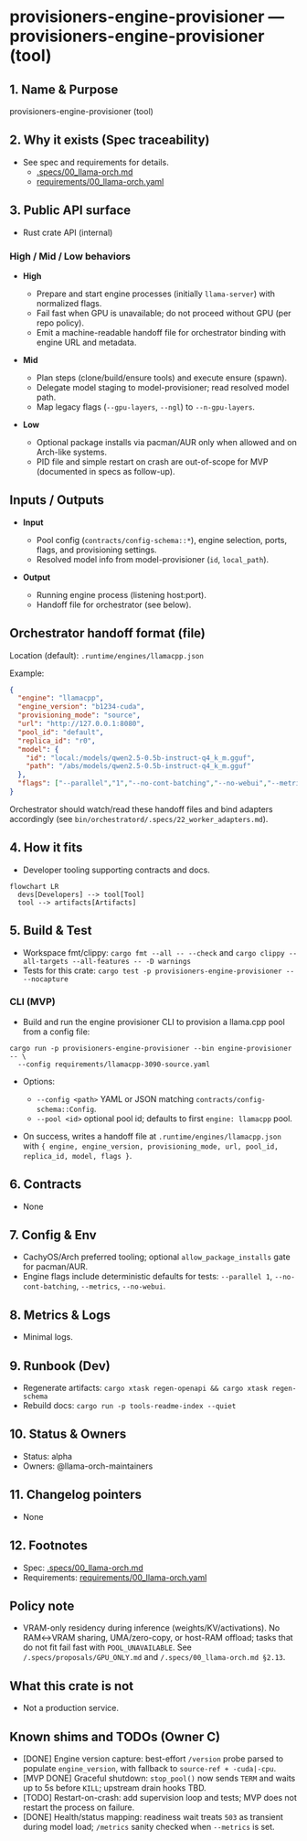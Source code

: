 # provisioners-engine-provisioner — provisioners-engine-provisioner (tool)

## 1. Name & Purpose

provisioners-engine-provisioner (tool)

## 2. Why it exists (Spec traceability)

- See spec and requirements for details.
  - [.specs/00_llama-orch.md](../../../.specs/00_llama-orch.md)
  - [requirements/00_llama-orch.yaml](../../../requirements/00_llama-orch.yaml)


## 3. Public API surface

- Rust crate API (internal)

### High / Mid / Low behaviors

- **High**
  - Prepare and start engine processes (initially `llama-server`) with normalized flags.
  - Fail fast when GPU is unavailable; do not proceed without GPU (per repo policy).
  - Emit a machine-readable handoff file for orchestrator binding with engine URL and metadata.

- **Mid**
  - Plan steps (clone/build/ensure tools) and execute ensure (spawn).
  - Delegate model staging to model-provisioner; read resolved model path.
  - Map legacy flags (`--gpu-layers`, `--ngl`) to `--n-gpu-layers`.

- **Low**
  - Optional package installs via pacman/AUR only when allowed and on Arch-like systems.
  - PID file and simple restart on crash are out-of-scope for MVP (documented in specs as follow-up).

## Inputs / Outputs

- **Input**
  - Pool config (`contracts/config-schema::*`), engine selection, ports, flags, and provisioning settings.
  - Resolved model info from model-provisioner (`id`, `local_path`).

- **Output**
  - Running engine process (listening host:port).
  - Handoff file for orchestrator (see below).

## Orchestrator handoff format (file)

Location (default): `.runtime/engines/llamacpp.json`

Example:

```json
{
  "engine": "llamacpp",
  "engine_version": "b1234-cuda",
  "provisioning_mode": "source",
  "url": "http://127.0.0.1:8080",
  "pool_id": "default",
  "replica_id": "r0",
  "model": {
    "id": "local:/models/qwen2.5-0.5b-instruct-q4_k_m.gguf",
    "path": "/abs/models/qwen2.5-0.5b-instruct-q4_k_m.gguf"
  },
  "flags": ["--parallel","1","--no-cont-batching","--no-webui","--metrics"]
}
```

Orchestrator should watch/read these handoff files and bind adapters accordingly (see `bin/orchestratord/.specs/22_worker_adapters.md`).

## 4. How it fits

- Developer tooling supporting contracts and docs.

```mermaid
flowchart LR
  devs[Developers] --> tool[Tool]
  tool --> artifacts[Artifacts]
```

## 5. Build & Test

- Workspace fmt/clippy: `cargo fmt --all -- --check` and `cargo clippy --all-targets --all-features
-- -D warnings`
- Tests for this crate: `cargo test -p provisioners-engine-provisioner -- --nocapture`

### CLI (MVP)

- Build and run the engine provisioner CLI to provision a llama.cpp pool from a config file:

```
cargo run -p provisioners-engine-provisioner --bin engine-provisioner -- \
  --config requirements/llamacpp-3090-source.yaml
```

- Options:
  - `--config <path>` YAML or JSON matching `contracts/config-schema::Config`.
  - `--pool <id>` optional pool id; defaults to first `engine: llamacpp` pool.

- On success, writes a handoff file at `.runtime/engines/llamacpp.json` with `{ engine, engine_version, provisioning_mode, url, pool_id, replica_id, model, flags }`.


## 6. Contracts

- None


## 7. Config & Env

- CachyOS/Arch preferred tooling; optional `allow_package_installs` gate for pacman/AUR.
- Engine flags include deterministic defaults for tests: `--parallel 1`, `--no-cont-batching`, `--metrics`, `--no-webui`.

## 8. Metrics & Logs

- Minimal logs.

## 9. Runbook (Dev)

- Regenerate artifacts: `cargo xtask regen-openapi && cargo xtask regen-schema`
- Rebuild docs: `cargo run -p tools-readme-index --quiet`


## 10. Status & Owners

- Status: alpha
- Owners: @llama-orch-maintainers

## 11. Changelog pointers

- None
## 12. Footnotes

- Spec: [.specs/00_llama-orch.md](../../../.specs/00_llama-orch.md)
- Requirements: [requirements/00_llama-orch.yaml](../../../requirements/00_llama-orch.yaml)

## Policy note

- VRAM-only residency during inference (weights/KV/activations). No RAM↔VRAM sharing, UMA/zero-copy, or host-RAM offload; tasks that do not fit fail fast with `POOL_UNAVAILABLE`. See `/.specs/proposals/GPU_ONLY.md` and `/.specs/00_llama-orch.md §2.13`.

## What this crate is not

- Not a production service.

## Known shims and TODOs (Owner C)

- [DONE] Engine version capture: best-effort `/version` probe parsed to populate `engine_version`, with fallback to `source-ref + -cuda|-cpu`.
- [MVP DONE] Graceful shutdown: `stop_pool()` now sends `TERM` and waits up to 5s before `KILL`; upstream drain hooks TBD.
- [TODO] Restart-on-crash: add supervision loop and tests; MVP does not restart the process on failure.
- [DONE] Health/status mapping: readiness wait treats `503` as transient during model load; `/metrics` sanity checked when `--metrics` is set.
